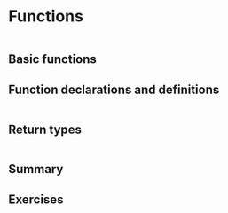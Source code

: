 # Functions
```{index} functions
```

## Basic functions

## Function declarations and definitions
```{index} functions: declaration, functions: definition
```

## Return types
```{index} functions: return types
```

## Summary


## Exercises